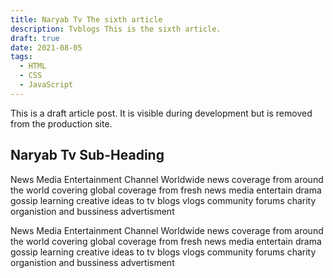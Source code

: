 ```yaml
---
title: Naryab Tv The sixth article
description: Tvblogs This is the sixth article.
draft: true
date: 2021-08-05
tags:
  - HTML
  - CSS
  - JavaScript
---
```


This is a draft article post. It is visible during development but is removed from the production site.

## Naryab Tv Sub-Heading

News Media Entertainment Channel 
Worldwide news coverage from around the world covering global coverage from fresh news media
entertain drama gossip learning creative ideas to tv blogs vlogs community forums charity organistion and bussiness advertisment 

News Media Entertainment Channel 
Worldwide news coverage from around the world covering global coverage from fresh news media
entertain drama gossip learning creative ideas to tv blogs vlogs community forums charity organistion and bussiness advertisment 